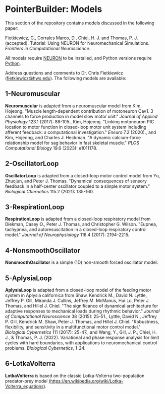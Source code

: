# PointerBuilder: Models
This section of the repository contains models discussed in the following paper:

Fietkiewicz, C., Corrales Marco, D., Chiel, H. J. and Thomas, P. J. (accepted). Tutorial: Using NEURON for Neuromechanical Simulations. *Frontiers in Computational Neuroscience*.

All models require [NEURON](https::/neuron.yale.edu) to be installed, and Python versions require [Python](https::/python.org).

Address questions and comments to Dr. Chris Fietkiewicz (fietkiewicz@hws.edu). The following models are available:

## 1-Neuromuscular

**Neuromuscular** is adapted from a neuromuscular model from Kim, Hojeong. "Muscle length-dependent contribution of motoneuron Cav1. 3 channels to force production in model slow motor unit." *Journal of Applied Physiology* 123.1 (2017): 88-105., Kim, Hojeong. "Linking motoneuron PIC location to motor function in closed-loop motor unit system including afferent feedback: a computational investigation." *Eneuro* 7.2 (2020)., and Kim, Hojeong, and Charles J. Heckman. "A dynamic calcium-force relationship model for sag behavior in fast skeletal muscle." *PLOS Computational Biology* 19.6 (2023): e1011178.

## 2-OscillatorLoop

**OscillatorLoop** is adapted from a closed-loop motor control model from Yu, Zhuojun, and Peter J. Thomas. "Dynamical consequences of sensory feedback in a half-center oscillator coupled to a simple motor system." *Biological Cbernetics* 115.2 (2021): 135-160.

## 3-RespirationLoop

**RespirationLoop** is adapted from a closed-loop respiratory model from Diekman, Casey O., Peter J. Thomas, and Christopher G. Wilson. "Eupnea, tachypnea, and autoresuscitation in a closed-loop respiratory control model." *Journal of Neurophysiology* 118.4 (2017): 2194-2215.

## 4-NonsmoothOscillator

**NonsmoothOscillator** is a simple (1D) non-smooth forced oscillator model.

## 5-AplysiaLoop

**AplysiaLoop** is adapted from a closed-loop model of the feeding motor system in Aplysia californica from Shaw, Kendrick M., David N. Lyttle, Jeffrey P. Gill, Miranda J. Cullins, Jeffrey M. McManus, Hui Lu, Peter J. Thomas, and Hillel J. Chiel. "The significance of dynamical architecture for adaptive responses to mechanical loads during rhythmic behavior." *Journal of Computational Neuroscience* 38 (2015): 25-51., Lyttle, David N., Jeffrey P. Gill, Kendrick M. Shaw, Peter J. Thomas, and Hillel J. Chiel. "Robustness, flexibility, and sensitivity in a multifunctional motor control model." *Biological Cybernetics* 111 (2017): 25-47., and Wang, Y., Gill, J. P., Chiel, H. J., & Thomas, P. J. (2022). Variational and phase response analysis for limit cycles with hard boundaries, with applications to neuromechanical control problems. *Biological Cybernetics*, 1-24.

## 6-LotkaVolterra

**LotkaVolterra** is based on the classic Lotka-Volterra two-population predator-prey model [(https://en.wikipedia.org/wiki/Lotka-Volterra_equations)](https://en.wikipedia.org/wiki/Lotka%E2%80%93Volterra_equations).
